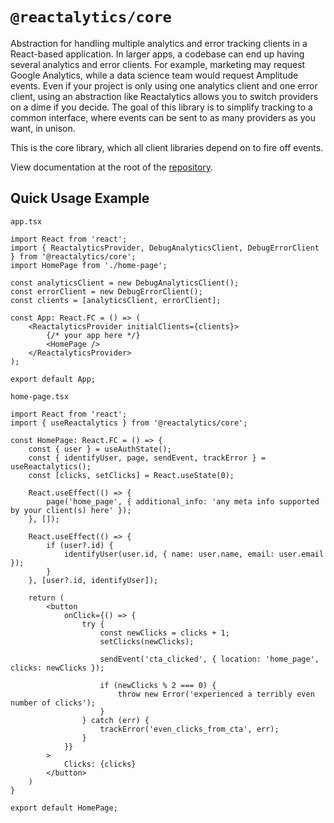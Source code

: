 # `@reactalytics/core`

Abstraction for handling multiple analytics and error tracking clients in a React-based application. In larger apps, a codebase can end up having several analytics and error clients. For example, marketing may request Google Analytics, while a data science team would request Amplitude events. Even if your project is only using one analytics client and one error client, using an abstraction like Reactalytics allows you to switch providers on a dime if you decide. The goal of this library is to simplify tracking to a common interface, where events can be sent to as many providers as you want, in unison.

This is the core library, which all client libraries depend on to fire off events.

View documentation at the root of the [repository](https://github.com/joshuaslate/reactalytics).

## Quick Usage Example

`app.tsx`
```tsx
import React from 'react';
import { ReactalyticsProvider, DebugAnalyticsClient, DebugErrorClient } from '@reactalytics/core';
import HomePage from './home-page';

const analyticsClient = new DebugAnalyticsClient();
const errorClient = new DebugErrorClient();
const clients = [analyticsClient, errorClient];

const App: React.FC = () => (
    <ReactalyticsProvider initialClients={clients}>
        {/* your app here */}
        <HomePage />
    </ReactalyticsProvider>
);

export default App;
```

`home-page.tsx`

```tsx
import React from 'react';
import { useReactalytics } from '@reactalytics/core';

const HomePage: React.FC = () => {
    const { user } = useAuthState();
    const { identifyUser, page, sendEvent, trackError } = useReactalytics();
    const [clicks, setClicks] = React.useState(0);
    
    React.useEffect(() => {
        page('home_page', { additional_info: 'any meta info supported by your client(s) here' });
    }, []);
    
    React.useEffect(() => {
        if (user?.id) {
            identifyUser(user.id, { name: user.name, email: user.email });
        }
    }, [user?.id, identifyUser]);
    
    return (
        <button
            onClick={() => {
                try {
                    const newClicks = clicks + 1;
                    setClicks(newClicks);

                    sendEvent('cta_clicked', { location: 'home_page', clicks: newClicks });

                    if (newClicks % 2 === 0) {
                        throw new Error('experienced a terribly even number of clicks');
                    }
                } catch (err) {
                    trackError('even_clicks_from_cta', err);
                }
            }}
        >
            Clicks: {clicks}
        </button>
    )
}

export default HomePage;
```
